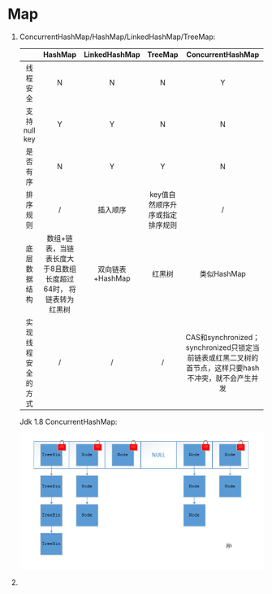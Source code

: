 # Map

1. ConcurrentHashMap/HashMap/LinkedHashMap/TreeMap:

   |                   |            HashMap              |            LinkedHashMap              |           TreeMap               |        ConcurrentHashMap                  |
   | :---------------: | :---------------------: | :---------------------: | :---------------------: | :---------------------: |
   |      线程安全             |            N              |              N            |           N               |             Y             |
   |       支持null key            |             Y             |             Y             |              N            |            N             |
   |      是否有序             |             N             |             Y             |              Y            |               N           |
    |         排序规则          |             /             |              插入顺序            |       key值自然顺序升序或指定排序规则                   |         /                 |
   |         底层数据结构          |      数组+链表，当链表长度大于8且数组长度超过64时， 将链表转为红黑树                   |        双向链表+HashMap                  |          红黑树                |                    类似HashMap                |
    |      实现线程安全的方式             |             /             |             /             |              /            |           CAS和synchronized；synchronized只锁定当前链表或红黑二叉树的首节点，这样只要hash不冲突，就不会产生并发               |

   Jdk 1.8 ConcurrentHashMap:

   ![](../../../../assert/java/base/collections/JDK1.8-ConcurrentHashMap-Structure.jpg)

4. 

